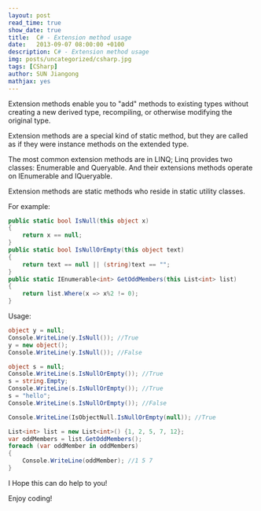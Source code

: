 ```yaml
---
layout: post
read_time: true
show_date: true
title:  C# - Extension method usage
date:   2013-09-07 08:00:00 +0100
description: C# - Extension method usage
img: posts/uncategorized/csharp.jpg
tags: [CSharp]
author: SUN Jiangong
mathjax: yes
---
```



Extension methods enable you to "add" methods to existing types without creating a new derived type, recompiling, or otherwise modifying the original type. 

Extension methods are a special kind of static method, but they are called as if they were instance methods on the extended type.

The most common extension methods are in LINQ; Linq provides two classes: Enumerable and Queryable. And their extensions methods operate on IEnumerable<T> and IQueryable<T>.

Extension methods are static methods who reside in static utility classes.

<!--more-->

For example:

```csharp
public static bool IsNull(this object x)
{
    return x == null;
}
public static bool IsNullOrEmpty(this object text)
{
    return text == null || (string)text == "";
}
public static IEnumerable<int> GetOddMembers(this List<int> list)
{
    return list.Where(x => x%2 != 0);
}
```

Usage:

```csharp
object y = null;
Console.WriteLine(y.IsNull()); //True
y = new object();
Console.WriteLine(y.IsNull()); //False

object s = null;
Console.WriteLine(s.IsNullOrEmpty()); //True
s = string.Empty;
Console.WriteLine(s.IsNullOrEmpty()); //True
s = "hello";
Console.WriteLine(s.IsNullOrEmpty()); //False

Console.WriteLine(IsObjectNull.IsNullOrEmpty(null)); //True

List<int> list = new List<int>() {1, 2, 5, 7, 12};
var oddMembers = list.GetOddMembers();
foreach (var oddMember in oddMembers)
{
    Console.WriteLine(oddMember); //1 5 7
}
```            

I Hope this can do help to you! 

Enjoy coding!
